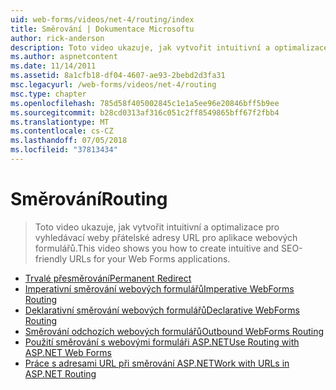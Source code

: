 ```yaml
---
uid: web-forms/videos/net-4/routing/index
title: Směrování | Dokumentace Microsoftu
author: rick-anderson
description: Toto video ukazuje, jak vytvořit intuitivní a optimalizace pro vyhledávací weby přátelské adresy URL pro aplikace webových formulářů.
ms.author: aspnetcontent
ms.date: 11/14/2011
ms.assetid: 8a1cfb18-df04-4607-ae93-2bebd2d3fa31
msc.legacyurl: /web-forms/videos/net-4/routing
msc.type: chapter
ms.openlocfilehash: 785d58f405002845c1e1a5ee96e20846bff5b9ee
ms.sourcegitcommit: b28cd0313af316c051c2ff8549865bff67f2fbb4
ms.translationtype: MT
ms.contentlocale: cs-CZ
ms.lasthandoff: 07/05/2018
ms.locfileid: "37813434"
---
```

<a name="routing"></a><span data-ttu-id="9bffb-103">Směrování</span><span class="sxs-lookup"><span data-stu-id="9bffb-103">Routing</span></span>
====================
> <span data-ttu-id="9bffb-104">Toto video ukazuje, jak vytvořit intuitivní a optimalizace pro vyhledávací weby přátelské adresy URL pro aplikace webových formulářů.</span><span class="sxs-lookup"><span data-stu-id="9bffb-104">This video shows you how to create intuitive and SEO-friendly URLs for your Web Forms applications.</span></span>


- [<span data-ttu-id="9bffb-105">Trvalé přesměrování</span><span class="sxs-lookup"><span data-stu-id="9bffb-105">Permanent Redirect</span></span>](aspnet-4-quick-hit-permanent-redirect.md)
- [<span data-ttu-id="9bffb-106">Imperativní směrování webových formulářů</span><span class="sxs-lookup"><span data-stu-id="9bffb-106">Imperative WebForms Routing</span></span>](aspnet-4-quick-hit-imperative-webforms-routing.md)
- [<span data-ttu-id="9bffb-107">Deklarativní směrování webových formulářů</span><span class="sxs-lookup"><span data-stu-id="9bffb-107">Declarative WebForms Routing</span></span>](aspnet-4-quick-hit-declarative-webforms-routing.md)
- [<span data-ttu-id="9bffb-108">Směrování odchozích webových formulářů</span><span class="sxs-lookup"><span data-stu-id="9bffb-108">Outbound WebForms Routing</span></span>](aspnet-4-quick-hit-outbound-webforms-routing.md)
- [<span data-ttu-id="9bffb-109">Použití směrování s webovými formuláři ASP.NET</span><span class="sxs-lookup"><span data-stu-id="9bffb-109">Use Routing with ASP.NET Web Forms</span></span>](how-do-i-use-routing-with-aspnet-web-forms.md)
- [<span data-ttu-id="9bffb-110">Práce s adresami URL při směrování ASP.NET</span><span class="sxs-lookup"><span data-stu-id="9bffb-110">Work with URLs in ASP.NET Routing</span></span>](how-do-i-work-with-urls-in-aspnet-routing.md)
